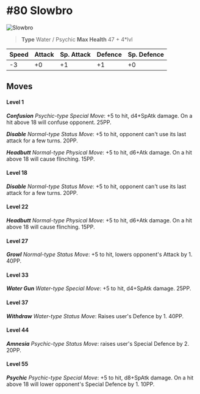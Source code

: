 # #80 Slowbro


![Slowbro](https://img.pokemondb.net/sprites/home/normal/1x/slowbro.png)

> **Type** Water / Psychic
> **Max Health** 47 + 4\*lvl

| Speed | Attack | Sp. Attack | Defence | Sp. Defence |
| ----- | ------ | ---------- | ------- | ----------- |
| -3 | +0 | +1 | +1 | +0 |

## Moves
#### Level 1

***Confusion** Psychic-type Special Move*: +5 to hit, d4+SpAtk damage. On a hit above 18 will confuse opponent. 25PP.

***Disable** Normal-type Status Move*: +5 to hit, opponent can't use its last attack for a few turns. 20PP.

***Headbutt** Normal-type Physical Move*: +5 to hit, d6+Atk damage. On a hit above 18 will cause flinching. 15PP.
#### Level 18

***Disable** Normal-type Status Move*: +5 to hit, opponent can't use its last attack for a few turns. 20PP.
#### Level 22

***Headbutt** Normal-type Physical Move*: +5 to hit, d6+Atk damage. On a hit above 18 will cause flinching. 15PP.
#### Level 27

***Growl** Normal-type Status Move*: +5 to hit, lowers opponent's Attack by 1. 40PP.
#### Level 33

***Water Gun** Water-type Special Move*: +5 to hit, d4+SpAtk damage.  25PP.
#### Level 37

***Withdraw** Water-type Status Move*: Raises user's Defence by 1. 40PP.
#### Level 44

***Amnesia** Psychic-type Status Move*: raises user's Special Defence by 2. 20PP.
#### Level 55

***Psychic** Psychic-type Special Move*: +5 to hit, d8+SpAtk damage. On a hit above 18 will lower opponent's Special Defence by 1. 10PP.

